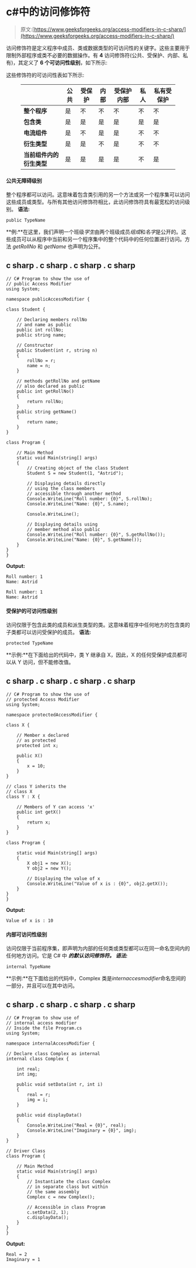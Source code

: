 # c#中的访问修饰符

> 原文:[https://www.geeksforgeeks.org/access-modifiers-in-c-sharp/](https://www.geeksforgeeks.org/access-modifiers-in-c-sharp/)

访问修饰符是定义程序中成员、类或数据类型的可访问性的关键字。这些主要用于限制外部程序或类不必要的数据操作。有 **4** 访问修饰符(公共、受保护、内部、私有)，其定义了 **6 个可访问性级别**，如下所示:

这些修饰符的可访问性表如下所示:

<figure class="table">

|   | **公共** | **受保护** | **内部** | **受保护内部** | **私人** | **私有受保护** |
| --- | --- | --- | --- | --- | --- | --- |
| **整个程序** | 是 | 不 | 不 | 不 | 不 | 不 |
| **包含类** | 是 | 是 | 是 | 是 | 是 | 是 |
| **电流组件** | 是 | 不 | 是 | 是 | 不 | 不 |
| **衍生类型** | 是 | 是 | 不 | 是 | 不 | 不 |
| **当前组件内的衍生类型** | 是 | 是 | 是 | 是 | 不 | 是 |

</figure>

#### 公共无障碍级别

整个程序都可以访问。这意味着包含类引用的另一个方法或另一个程序集可以访问这些成员或类型。与所有其他访问修饰符相比，此访问修饰符具有最宽松的访问级别。
**语法:**

```
public TypeName
```

**例:**在这里，我们声明一个班级*学生*由两个班级成员*组成*和*名字*是公开的。这些成员可以从程序中当前和另一个程序集中的整个代码中的任何位置进行访问。方法 *getRollNo* 和 *getName* 也声明为公开。

## c sharp . c sharp . c sharp . c sharp

```
// C# Program to show the use of
// public Access Modifier
using System;

namespace publicAccessModifier {

class Student {

    // Declaring members rollNo
    // and name as public
    public int rollNo;
    public string name;

    // Constructor
    public Student(int r, string n)
    {
        rollNo = r;
        name = n;
    }

    // methods getRollNo and getName
    // also declared as public
    public int getRollNo()
    {
        return rollNo;
    }
    public string getName()
    {
        return name;
    }
}

class Program {

    // Main Method
    static void Main(string[] args)
    {
        // Creating object of the class Student
        Student S = new Student(1, "Astrid");

        // Displaying details directly
        // using the class members
        // accessible through another method
        Console.WriteLine("Roll number: {0}", S.rollNo);
        Console.WriteLine("Name: {0}", S.name);

        Console.WriteLine();

        // Displaying details using
        // member method also public
        Console.WriteLine("Roll number: {0}", S.getRollNo());
        Console.WriteLine("Name: {0}", S.getName());
    }
}
}
```

**Output:** 

```
Roll number: 1
Name: Astrid

Roll number: 1
Name: Astrid
```

#### 受保护的可访问性级别

访问仅限于包含此类的成员和派生类型的类。这意味着程序中任何地方的包含类的子类都可以访问受保护的成员。
**语法:**

```
protected TypeName
```

**示例:**在下面给出的代码中，类 Y 继承自 X，因此，X 的任何受保护成员都可以从 Y 访问，但不能修改值。

## c sharp . c sharp . c sharp . c sharp

```
// C# Program to show the use of
// protected Access Modifier
using System;

namespace protectedAccessModifier {

class X {

    // Member x declared
    // as protected
    protected int x;

    public X()
    {
        x = 10;
    }
}

// class Y inherits the
// class X
class Y : X {

    // Members of Y can access 'x'
    public int getX()
    {
        return x;
    }
}

class Program {

    static void Main(string[] args)
    {
        X obj1 = new X();
        Y obj2 = new Y();

        // Displaying the value of x
        Console.WriteLine("Value of x is : {0}", obj2.getX());
    }
}
}
```

**Output:** 

```
Value of x is : 10
```

#### 内部可访问性级别

访问仅限于当前程序集，即声明为内部的任何类或类型都可以在同一命名空间内的任何地方访问。它是 C# 中 ***的默认访问修饰符。
**语法:***** 

```
internal TypeName
```

**示例:**在下面给出的代码中，Complex 类是*internaccesmodifier*命名空间的一部分，并且可以在其中访问。

## c sharp . c sharp . c sharp . c sharp

```
// C# Program to show use of
// internal access modifier
// Inside the file Program.cs
using System;

namespace internalAccessModifier {

// Declare class Complex as internal
internal class Complex {

    int real;
    int img;

    public void setData(int r, int i)
    {
        real = r;
        img = i;
    }

    public void displayData()
    {
        Console.WriteLine("Real = {0}", real);
        Console.WriteLine("Imaginary = {0}", img);
    }
}

// Driver Class
class Program {

    // Main Method
    static void Main(string[] args)
    {
        // Instantiate the class Complex
        // in separate class but within
        // the same assembly
        Complex c = new Complex();

        // Accessible in class Program
        c.setData(2, 1);
        c.displayData();
    }
}
}
```

**Output:** 

```
Real = 2
Imaginary = 1
```